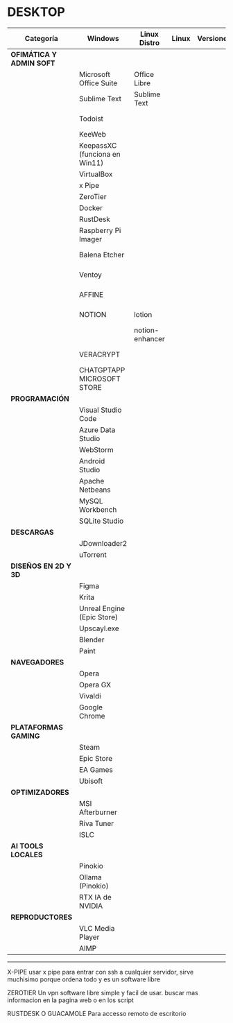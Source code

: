 
# DESKTOP

| **Categoría**                | **Windows**                    | **Linux Distro**     | **Linux**      | **Versiones** | **Comentarios**               |
|------------------------------|--------------------------------|----------------------|----------------|---------------|-------------------------------|
| **OFIMÁTICA Y ADMIN SOFT**   |                                |                      |                |               |                               |
|                              | Microsoft Office Suite         | Office Libre         |                |               | Tiene Excel, Word, etc.       |
|                              | Sublime Text                   | Sublime Text         |                |               |                               |
|                              | Todoist                        |                      |                |               | TAREAS (notion o affine       |
|                              | KeeWeb                         |                      |                |               |                               |
|                              | KeepassXC (funciona en Win11)  |                      |                |               | gestor password               |
|                              | VirtualBox                     |                      |                |               |                               |
|                              | x Pipe                         |                      |                |               | ACCESSO SSH                   |
|                              | ZeroTier                       |                      |                |               |                               |
|                              | Docker                         |                      |                |               |                               |
|                              | RustDesk                       |                      |                |               |                               |
|                              | Raspberry Pi Imager            |                      |                |               | //QUEMADOR ISO RPI4           |
|                              | Balena Etcher                  |                      |                |               | //QUEMADOR USB                |
|                              | Ventoy                         |                      |                |               | //QUEMADOR USB                |
|                              | AFFINE                         |                      |                |               | // ORGANIZADOR                |
|                              | NOTION                         | lotion               |                |               | // ORGANIZADOR                |
|                              |                                |   notion-enhancer    |                |               |                               |
|                              | VERACRYPT                      |                      |                |               | // ENCRIPTADOR                |
|                              | CHATGPTAPP MICROSOFT STORE     |                      |                |               | //                            |
| **PROGRAMACIÓN**             |                                |                      |                |               |                               |
|                              | Visual Studio Code             |                      |                |               |                               |
|                              | Azure Data Studio              |                      |                |               |                               |
|                              | WebStorm                       |                      |                |               |                               |
|                              | Android Studio                 |                      |                |               |                               |
|                              | Apache Netbeans                |                      |                |               |                               |
|                              | MySQL Workbench                |                      |                |               |                               |
|                              | SQLite Studio                  |                      |                |               |                               |				
| **DESCARGAS**                |                                |                      |                |               |                               |
|                              | JDownloader2                   |                      |                |               |                               |
|                              | uTorrent                       |                      |                |               |                               |
| **DISEÑOS EN 2D Y 3D**       |                                |                      |                |               |                               |
|                              | Figma                          |                      |                |               |                               |
|                              | Krita                          |                      |                |               |                               |
|                              | Unreal Engine (Epic Store)     |                      |                |               |                               |
|                              | Upscayl.exe                    |                      |                |               |                               |
|                              | Blender                        |                      |                |               |                               |
|                              | Paint                          |                      |                |               |                               |
| **NAVEGADORES**              |                                |                      |                |               |                               |
|                              | Opera                          |                      |                |               |                               |
|                              | Opera GX                       |                      |                |               |                               |
|                              | Vivaldi                        |                      |                |               |                               |
|                              | Google Chrome                  |                      |                |               |                               |
| **PLATAFORMAS GAMING**       |                                |                      |                |               |                               |
|                              | Steam                          |                      |                |               |                               |
|                              | Epic Store                     |                      |                |               |                               |
|                              | EA Games                       |                      |                |               |                               |
|                              | Ubisoft                        |                      |                |               |                               |
| **OPTIMIZADORES**            |                                |                      |                |               |                               |
|                              | MSI Afterburner                |                      |                |               |                               |
|                              | Riva Tuner                     |                      |                |               |                               |
|                              | ISLC                           |                      |                |               |                               |
| **AI TOOLS LOCALES**         |                                |                      |                |               |                               |
|                              | Pinokio                        |                      |                |               |                               |
|                              | Ollama (Pinokio)               |                      |                |               |                               |
|                              | RTX IA de NVIDIA               |                      |                |               |                               |
| **REPRODUCTORES**            |                                |                      |                |               |                               |
|                              | VLC Media Player               |                      |                |               |                               |
|                              | AIMP                           |                      |                |               |                               |

---------------------------------------------------------------------------------------------------------------
X-PIPE
  usar x pipe para entrar con ssh a cualquier servidor, sirve muchisimo porque ordena todo
  y es un software libre

ZEROTIER
  Un vpn software libre simple y facil de usar.
  buscar mas informacion en la pagina web o en los script

RUSTDESK O GUACAMOLE
  Para accesso remoto de escritorio
					


